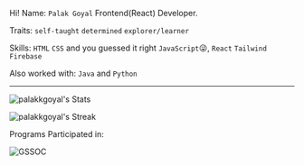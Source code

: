 Hi!
Name: `Palak Goyal`
Frontend(React) Developer.

Traits: `self-taught` `determined` `explorer/learner`

Skills: `HTML` `CSS` and you guessed it right `JavaScript`😜, `React` `Tailwind` `Firebase`

Also worked with: `Java` and `Python`

---
![palakkgoyal's Stats](https://github-readme-stats.vercel.app/api?username=palakkgoyal&theme=vue-dark&show_icons=true&hide_border=true&count_private=true)

![palakkgoyal's Streak](https://github-readme-streak-stats.herokuapp.com/?user=palakkgoyal&theme=vue-dark&hide_border=true)


Programs Participated in:

![GSSOC](https://i.ibb.co/2cC7fzv/Screenshot-2023-08-03-135556.png)
